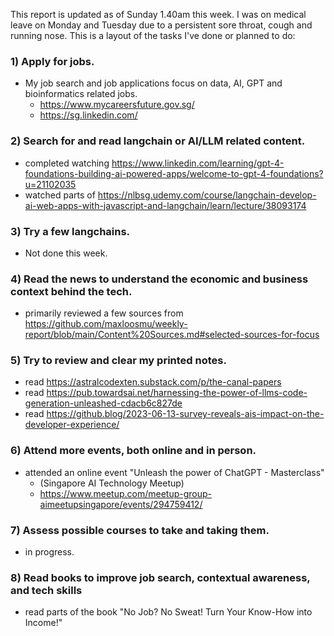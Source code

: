 This report is updated as of Sunday 1.40am this week.  I was on medical leave on Monday and Tuesday due to a persistent sore throat, cough and running nose.  This is a layout of the tasks I've done or planned to do:

### 1) Apply for jobs.
- My job search and job applications focus on data, AI, GPT and bioinformatics related jobs.  
    - https://www.mycareersfuture.gov.sg/
    - https://sg.linkedin.com/

### 2) Search for and read langchain or AI/LLM related content.
- completed watching https://www.linkedin.com/learning/gpt-4-foundations-building-ai-powered-apps/welcome-to-gpt-4-foundations?u=21102035
- watched parts of https://nlbsg.udemy.com/course/langchain-develop-ai-web-apps-with-javascript-and-langchain/learn/lecture/38093174

### 3) Try a few langchains.  
- Not done this week.

### 4) Read the news to understand the economic and business context behind the tech.  
- primarily reviewed a few sources from https://github.com/maxloosmu/weekly-report/blob/main/Content%20Sources.md#selected-sources-for-focus

### 5) Try to review and clear my printed notes.  
- read https://astralcodexten.substack.com/p/the-canal-papers
- read https://pub.towardsai.net/harnessing-the-power-of-llms-code-generation-unleashed-cdacb6c827de
- read https://github.blog/2023-06-13-survey-reveals-ais-impact-on-the-developer-experience/

### 6) Attend more events, both online and in person.  
- attended an online event "Unleash the power of ChatGPT - Masterclass"
    - (Singapore AI Technology Meetup)
    - https://www.meetup.com/meetup-group-aimeetupsingapore/events/294759412/

### 7) Assess possible courses to take and taking them.  
- in progress.  

### 8) Read books to improve job search, contextual awareness, and tech skills
- read parts of the book "No Job?  No Sweat!  Turn Your Know-How into Income!"